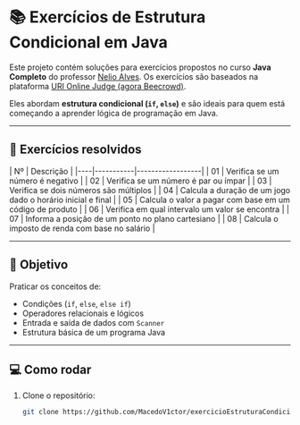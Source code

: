 # 📚 Exercícios de Estrutura Condicional em Java

Este projeto contém soluções para exercícios propostos no curso **Java Completo** do professor [Nelio Alves](http://educandoweb.com.br). Os exercícios são baseados na plataforma [URI Online Judge (agora Beecrowd)](https://www.beecrowd.com.br).

Eles abordam **estrutura condicional (`if`, `else`)** e são ideais para quem está começando a aprender lógica de programação em Java.

---

## 🧠 Exercícios resolvidos

| Nº | Descrição | 
|----|-----------|------------------|
| 01 | Verifica se um número é negativo | 
| 02 | Verifica se um número é par ou ímpar | 
| 03 | Verifica se dois números são múltiplos | 
| 04 | Calcula a duração de um jogo dado o horário inicial e final | 
| 05 | Calcula o valor a pagar com base em um código de produto | 
| 06 | Verifica em qual intervalo um valor se encontra | 
| 07 | Informa a posição de um ponto no plano cartesiano | 
| 08 | Calcula o imposto de renda com base no salário | 

---

## 🎯 Objetivo

Praticar os conceitos de:
- Condições (`if`, `else`, `else if`)
- Operadores relacionais e lógicos
- Entrada e saída de dados com `Scanner`
- Estrutura básica de um programa Java

---

## 💻 Como rodar

1. Clone o repositório:
   ```bash
   git clone https://github.com/MacedoV1ctor/exercicioEstruturaCondicional.git
